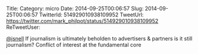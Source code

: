 Title: 
Category: micro
Date: 2014-09-25T00:06:57
Slug: 2014-09-25T00:06:57
TwitterId: 514929010938109952
TweetUrl: https://twitter.com/mark_philpot/status/514929010938109952
ReTweetUser: 

[@jsnell](https://twitter.com/jsnell) If journalism is ultimately beholden to advertisers &amp; partners is it still journalism? Conflict of interest at the fundamental core
